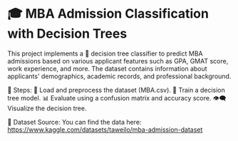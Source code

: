 # 🎓 MBA Admission Classification with Decision Trees

This project implements a 🌳 decision tree classifier to predict MBA admissions based on various applicant features such as GPA, GMAT score, work experience, and more. The dataset contains information about applicants' demographics, academic records, and professional background.

🚀 Steps:
📂 Load and preprocess the dataset (MBA.csv).
🧠 Train a decision tree model.
📊 Evaluate using a confusion matrix and accuracy score.
👁️‍🗨️ Visualize the decision tree.

📁 Dataset Source:
You can find the data here: https://www.kaggle.com/datasets/taweilo/mba-admission-dataset
